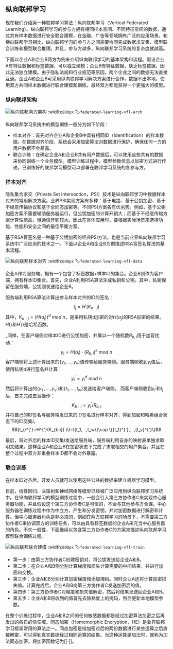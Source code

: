## 纵向联邦学习

现在我们介绍另一种联邦学习算法：纵向联邦学习（Vertical Federated Learning）。纵向联邦学习的参与方拥有相同样本空间、不同特征空间的数据，通过共有样本数据进行安全联合建模，在金融、广告等领域拥有广泛的应用场景。和横向联邦学习相比，纵向联邦学习的参与方之间需要协同完成数据求交集、模型联合训练和模型联合推理。并且，参与方越多，纵向联邦学习系统的复杂度就越高。

下面以企业A和企业B两方为例来介绍纵向联邦学习的基本架构和流程。假设企业A有特征数据和标签数据，可以独立建模；企业B有特征数据，缺乏标签数据，因此无法独立建模。由于隐私法规和行业规范等原因，两个企业之间的数据无法直接互通。企业A和企业B可采用纵向联邦学习解决方案进行合作，数据不出本地，使用双方共同样本数据进行联合建模和训练。最终双方都能获得一个更强大的模型。

### 纵向联邦架构

![纵向联邦两方架构](../img/ch10/ch10-federated-learning-vfl-arch.svg)
:width:`800px`
:label:`federated-learning-vfl-arch`

纵向联邦学习系统中的模型训练一般分为如下阶段：
- 样本对齐：首先对齐企业A和企业B中具有相同ID（Identification）的样本数据。在数据对齐阶段，系统会采用加密算法对数据进行保护，确保任何一方的用户数据不会暴露。
- 联合训练：在确定企业A和企业B共有用户数据后，可以使用这些共有的数据来协同训练一个业务模型。模型训练过程中，模型参数信息以加密方式进行传递。已训练好的联邦学习模型可以部署在联邦学习系统的各参与方。

### 样本对齐

隐私集合求交（Private Set Intersection，PSI）技术是纵向联邦学习中数据样本对齐的常用解决方案。业界PSI实现方案有多种：基于电路、基于公钥加密、基于不经意传输协议和基于全同态加密等。不同PSI方案各有优劣势。例如，基于公钥加密方案不需要辅助服务器运行，但公钥加密的计算开销大；而基于不经意传输方案计算性能高，但通信开销较大。因此在具体应用时，要根据实际场景来选择功能、性能和安全之间的最佳平衡方案。

基于RSA盲签名是一种基于公钥加密的经典PSI方法，也是当前业界纵向联邦学习系统中广泛应用的技术之一。下面以企业A和企业B为例描述RSA盲签名算法的基本流程。

![纵向联邦样本对齐](../img/ch10/ch10-federated-learning-vfl-data.png)
:width:`600px`
:label:`federated-learning-vfl-data`

企业A作为服务端，拥有一个包含了标签数据+样本ID的集合。企业B则作为客户端，拥有样本ID集合。首先，企业A利用RSA算法生成私钥和公钥。其中，私钥保留在服务端，公钥则发送给企业B。

服务端利用RSA算法计算出参与样本对齐的ID的签名：
$$t_j=H^{'}(K_{a:j})$$
其中，$K_{a:j}=(H(a_j))^d \ mod \ n$，是采用私钥$d$加密的对$H(a_j)$的RSA加密的结果。$H()$和$H^{'}()$是哈希函数。

_同样，在客户端侧对样本ID进行公钥加密，并乘以一个随机数$R_{b,i}$用于加盲扰动：
$$y_i=H(b_i)\cdot(R_{b,i})^e \ mod \ n$$
客户端侧将上述计算出来的$\{y_1,...,y_v\}$值传输给服务端侧。服务端侧收到$y_i$值后，使用私钥$d$进行签名并计算：
$$y_i^{'}=y_i^d \ mod \ n$$
然后将计算出的$\{y_1^{'},...,y_v^{'}\}$和$\{t_1,...,t_w\}$发送给客户端侧。
而客户端侧收到$y_i^{'}$和$t_j$后，首先完成去盲操作：
$$K_{b:i}={y_i}^{'}/R_{b,i}$$
并将自己的ID签名与服务端发过来的ID签名进行样本对齐，得到加密和哈希组合状态下的ID交集$I$，
$${t_i}^{'}=H^{'}(K_{b:i}) \\I=\{t_1,...,t_w\}\cap \{{t_1}^{'},...,{t_v}^{'}\}$$

最后，将对齐后的样本ID交集$I$发送给服务端，服务端利用自身的映射表单独求取明文结果。这样企业A和企业B在加密状态下完成了求取相交的用户集合，并且在整个过程中双方非重叠样本ID都不会对外暴露。

### 联合训练

在样本ID对齐后，开发人员就可以使用这些公共的数据来建立机器学习模型。

目前，线性回归、决策树和神经网络等模型已经被广泛应用到纵向联邦学习系统中。在纵向联邦学习的模型训练过程中，一般会引入第三方协作者C来实现中心服务器功能，并且假设这个第三方协作者C是可信的，不会与其他参与方合谋。中心服务器在训练过程中作为中立方，产生和分发密钥，并对加密数据进行解密和计算。但中心服务器角色是非必须的，例如在两方联邦学习的场景下，不需要第三方协作者C来协调双方的训练任务，可以由具有标签数据的企业A来充当中心服务器的角色。不失一般性，下面继续以包含第三方协作者C的方案来描述纵向联邦学习模型联合训练过程。

![纵向联邦联合建模](../img/ch10/ch10-federated-learning-vfl-train.svg)
:width:`800px`
:label:`federated-learning-vfl-train`

- 第一步：由第三方协作者C创建密钥对，将公钥发送给企业A和B。
- 第二步：在企业A和B侧分别计算梯度和损失计算需要的中间结果，并进行加密和交换。
- 第三步：企业A和B分别计算加密梯度和添加掩码。同时企业A还将计算加密损失值。计算完成后，企业A和B向第三方协作者C发送加密后的值。
- 第四步：第三方协作者C对梯度和损失值解密，然后将结果发送回企业A和B。
- 第五步：企业A和B将收到的值首先去除梯度上的掩码，然后更新本地模型参数。

在整个训练过程中，企业A和B之间的任何敏感数据都是经过加密算法加密之后再发出的各自的信任域。同态加密（Homomorphic Encryption，HE）是业界联邦学习框架常用的算法之一。同态加密是指加密过后的两份数据进行某些运算之后直接解密，可以得到真实数据经过相同运算的结果。当这种运算是加法时，就称为加法同态加密。将加密函数记为$[[\cdot]]$。
